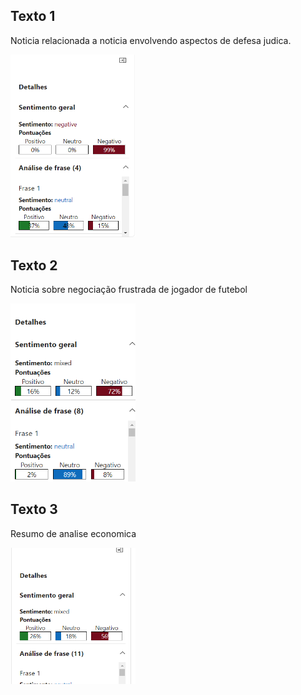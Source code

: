 ## Texto 1
Noticia relacionada a noticia envolvendo aspectos de defesa judica.

<img src="inputs/imagem texto 1.png" alt="Imagem 1" width="200">



## Texto 2
Noticia sobre negociação frustrada de jogador de futebol

<img src="inputs/imagem texto 2.png" alt="Imagem 2" width="200">



## Texto 3
Resumo de analise economica

<img src="inputs/imagem texto 31.png" alt=" Imagem 3" width="200">

